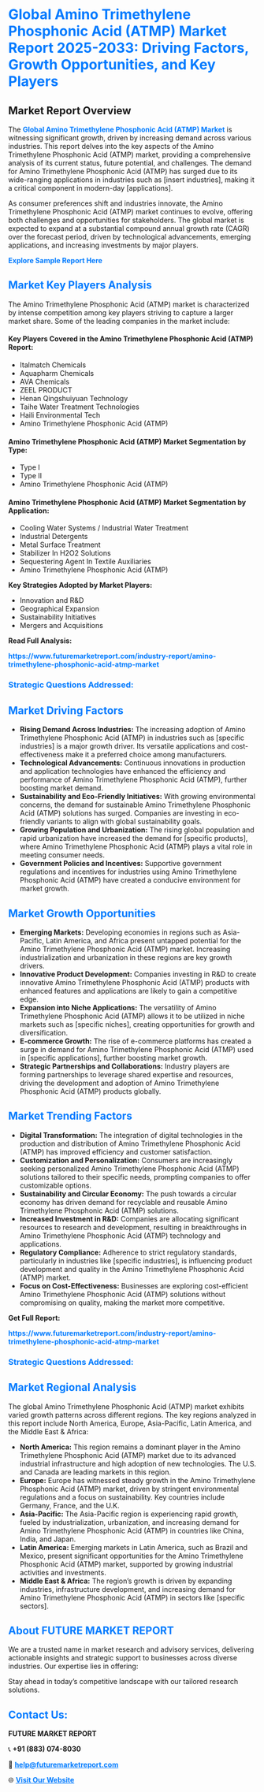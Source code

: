 <h1 style="color: #007BFF;">Global Amino Trimethylene Phosphonic Acid (ATMP) Market Report 2025-2033: Driving Factors, Growth Opportunities, and Key Players</h1>

<section id="overview">
<h2>Market Report Overview</h2>
<p>The <a href="https://www.futuremarketreport.com/industry-report/amino-trimethylene-phosphonic-acid-atmp-market" style="color: #007BFF; text-decoration: none;"><strong>Global Amino Trimethylene Phosphonic Acid (ATMP) Market</strong></a> is witnessing significant growth, driven by increasing demand across various industries. This report delves into the key aspects of the Amino Trimethylene Phosphonic Acid (ATMP) market, providing a comprehensive analysis of its current status, future potential, and challenges. The demand for Amino Trimethylene Phosphonic Acid (ATMP) has surged due to its wide-ranging applications in industries such as [insert industries], making it a critical component in modern-day [applications].</p>
<p>As consumer preferences shift and industries innovate, the Amino Trimethylene Phosphonic Acid (ATMP) market continues to evolve, offering both challenges and opportunities for stakeholders. The global market is expected to expand at a substantial compound annual growth rate (CAGR) over the forecast period, driven by technological advancements, emerging applications, and increasing investments by major players.</p>
</section>

<section id="overview">
<p><a href="https://www.futuremarketreport.com/request-sample/reportId=100428" style="color: #007BFF; text-decoration: none;"><strong>Explore Sample Report Here</strong></a></p>
</section>

<section id="key-players">
<h2 style="color: #007BFF;">Market Key Players Analysis</h2>
<p>The Amino Trimethylene Phosphonic Acid (ATMP) market is characterized by intense competition among key players striving to capture a larger market share. Some of the leading companies in the market include:</p>
<h4>Key Players Covered in the Amino Trimethylene Phosphonic Acid (ATMP) Report:</h4>
<ul><li>Italmatch Chemicals</li><li>Aquapharm Chemicals</li><li>AVA Chemicals</li><li>ZEEL PRODUCT</li><li>Henan Qingshuiyuan Technology</li><li>Taihe Water Treatment Technologies</li><li>Haili Environmental Tech</li><li>Amino Trimethylene Phosphonic Acid (ATMP)</li></ul>
<h4>Amino Trimethylene Phosphonic Acid (ATMP) Market Segmentation by Type:</h4>
<ul><li>Type I</li><li>Type II</li><li>Amino Trimethylene Phosphonic Acid (ATMP)</li></ul>

<h4>Amino Trimethylene Phosphonic Acid (ATMP) Market Segmentation by Application:</h4>
<ul><li>Cooling Water Systems / Industrial Water Treatment</li><li>Industrial Detergents</li><li>Metal Surface Treatment</li><li>Stabilizer In H2O2 Solutions</li><li>Sequestering Agent In Textile Auxiliaries</li><li>Amino Trimethylene Phosphonic Acid (ATMP)</li></ul>
<p><strong>Key Strategies Adopted by Market Players:</strong></p>
<ul>
<li>Innovation and R&D</li>
<li>Geographical Expansion</li>
<li>Sustainability Initiatives</li>
<li>Mergers and Acquisitions</li>
</ul>
</section>

<section>
<p><strong>Read Full Analysis: </strong></p><a href="https://www.futuremarketreport.com/industry-report/amino-trimethylene-phosphonic-acid-atmp-market" style="color: #007BFF; text-decoration: none;"><strong>https://www.futuremarketreport.com/industry-report/amino-trimethylene-phosphonic-acid-atmp-market</strong></a>
<h3 style="color: #007BFF;">Strategic Questions Addressed:</h3>
</section>

<section id="driving-factors">
<h2 style="color: #007BFF;">Market Driving Factors</h2>
<ul>
<li><strong>Rising Demand Across Industries:</strong> The increasing adoption of Amino Trimethylene Phosphonic Acid (ATMP) in industries such as [specific industries] is a major growth driver. Its versatile applications and cost-effectiveness make it a preferred choice among manufacturers.</li>
<li><strong>Technological Advancements:</strong> Continuous innovations in production and application technologies have enhanced the efficiency and performance of Amino Trimethylene Phosphonic Acid (ATMP), further boosting market demand.</li>
<li><strong>Sustainability and Eco-Friendly Initiatives:</strong> With growing environmental concerns, the demand for sustainable Amino Trimethylene Phosphonic Acid (ATMP) solutions has surged. Companies are investing in eco-friendly variants to align with global sustainability goals.</li>
<li><strong>Growing Population and Urbanization:</strong> The rising global population and rapid urbanization have increased the demand for [specific products], where Amino Trimethylene Phosphonic Acid (ATMP) plays a vital role in meeting consumer needs.</li>
<li><strong>Government Policies and Incentives:</strong> Supportive government regulations and incentives for industries using Amino Trimethylene Phosphonic Acid (ATMP) have created a conducive environment for market growth.</li>
</ul>
</section>

<section id="growth-opportunities">
<h2 style="color: #007BFF;">Market Growth Opportunities</h2>
<ul>
<li><strong>Emerging Markets:</strong> Developing economies in regions such as Asia-Pacific, Latin America, and Africa present untapped potential for the Amino Trimethylene Phosphonic Acid (ATMP) market. Increasing industrialization and urbanization in these regions are key growth drivers.</li>
<li><strong>Innovative Product Development:</strong> Companies investing in R&D to create innovative Amino Trimethylene Phosphonic Acid (ATMP) products with enhanced features and applications are likely to gain a competitive edge.</li>
<li><strong>Expansion into Niche Applications:</strong> The versatility of Amino Trimethylene Phosphonic Acid (ATMP) allows it to be utilized in niche markets such as [specific niches], creating opportunities for growth and diversification.</li>
<li><strong>E-commerce Growth:</strong> The rise of e-commerce platforms has created a surge in demand for Amino Trimethylene Phosphonic Acid (ATMP) used in [specific applications], further boosting market growth.</li>
<li><strong>Strategic Partnerships and Collaborations:</strong> Industry players are forming partnerships to leverage shared expertise and resources, driving the development and adoption of Amino Trimethylene Phosphonic Acid (ATMP) products globally.</li>
</ul>
</section>

<section id="trending-factors">
<h2 style="color: #007BFF;">Market Trending Factors</h2>
<ul>
<li><strong>Digital Transformation:</strong> The integration of digital technologies in the production and distribution of Amino Trimethylene Phosphonic Acid (ATMP) has improved efficiency and customer satisfaction.</li>
<li><strong>Customization and Personalization:</strong> Consumers are increasingly seeking personalized Amino Trimethylene Phosphonic Acid (ATMP) solutions tailored to their specific needs, prompting companies to offer customizable options.</li>
<li><strong>Sustainability and Circular Economy:</strong> The push towards a circular economy has driven demand for recyclable and reusable Amino Trimethylene Phosphonic Acid (ATMP) solutions.</li>
<li><strong>Increased Investment in R&D:</strong> Companies are allocating significant resources to research and development, resulting in breakthroughs in Amino Trimethylene Phosphonic Acid (ATMP) technology and applications.</li>
<li><strong>Regulatory Compliance:</strong> Adherence to strict regulatory standards, particularly in industries like [specific industries], is influencing product development and quality in the Amino Trimethylene Phosphonic Acid (ATMP) market.</li>
<li><strong>Focus on Cost-Effectiveness:</strong> Businesses are exploring cost-efficient Amino Trimethylene Phosphonic Acid (ATMP) solutions without compromising on quality, making the market more competitive.</li>
</ul>
</section>

<section>
<p><strong>Get Full Report: </strong></p><a href="https://www.futuremarketreport.com/industry-report/amino-trimethylene-phosphonic-acid-atmp-market" style="color: #007BFF; text-decoration: none;"><strong>https://www.futuremarketreport.com/industry-report/amino-trimethylene-phosphonic-acid-atmp-market</strong></a>
<h3 style="color: #007BFF;">Strategic Questions Addressed:</h3>
</section>


<section id="regional-analysis">
<h2 style="color: #007BFF;">Market Regional Analysis</h2>
<p>The global Amino Trimethylene Phosphonic Acid (ATMP) market exhibits varied growth patterns across different regions. The key regions analyzed in this report include North America, Europe, Asia-Pacific, Latin America, and the Middle East & Africa:</p>
<ul>
<li><strong>North America:</strong> This region remains a dominant player in the Amino Trimethylene Phosphonic Acid (ATMP) market due to its advanced industrial infrastructure and high adoption of new technologies. The U.S. and Canada are leading markets in this region.</li>
<li><strong>Europe:</strong> Europe has witnessed steady growth in the Amino Trimethylene Phosphonic Acid (ATMP) market, driven by stringent environmental regulations and a focus on sustainability. Key countries include Germany, France, and the U.K.</li>
<li><strong>Asia-Pacific:</strong> The Asia-Pacific region is experiencing rapid growth, fueled by industrialization, urbanization, and increasing demand for Amino Trimethylene Phosphonic Acid (ATMP) in countries like China, India, and Japan.</li>
<li><strong>Latin America:</strong> Emerging markets in Latin America, such as Brazil and Mexico, present significant opportunities for the Amino Trimethylene Phosphonic Acid (ATMP) market, supported by growing industrial activities and investments.</li>
<li><strong>Middle East & Africa:</strong> The region’s growth is driven by expanding industries, infrastructure development, and increasing demand for Amino Trimethylene Phosphonic Acid (ATMP) in sectors like [specific sectors].</li>
</ul>
</section>

<footer>
<h2 style="color: #007BFF;">About FUTURE MARKET REPORT</h2>
<p>We are a trusted name in market research and advisory services, delivering actionable insights and strategic support to businesses across diverse industries. Our expertise lies in offering:</p>

<p>Stay ahead in today’s competitive landscape with our tailored research solutions.</p>

<h2 style="color: #007BFF;">Contact Us:</h2>
<p><strong>FUTURE MARKET REPORT</strong></p>
<p>📞 <strong>+91 (883) 074-8030</strong></p>
<p>📧 <strong><a href="mailto:help@futuremarketreport.com" style="color: #007BFF;">help@futuremarketreport.com</a></strong></p>
<p>🌐 <strong><a href="https://www.futuremarketreport.com/" style="color: #007BFF;">Visit Our Website</a></strong></p>
</footer>